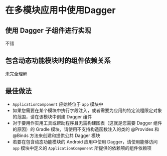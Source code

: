 # 在多模块应用中使用Dagger

## 使用 Dagger 子组件进行实现

不错

## 包含动态功能模块时的组件依赖关系

未完全理解

## 最佳做法

- `ApplicationComponent` 应始终位于 `app` 模块中
- 如果您需要在某个模块中执行字段注入，或者需要为应用的特定流程限定对象的范围，请在该模块中创建 Dagger 组件
- 对于要用作实用工具或帮助程序且无需构建图表（这就是您需要 Dagger 组件的原因）的 Gradle 模块，请使用不支持构造函数注入的类的 @Provides 和 @Binds 方法来创建和提供公共 Dagger 模块
- 若要在包含动态功能模块的 Android 应用中使用 Dagger，请使用能够访问 `app` 模块中定义的 `ApplicationComponent` 所提供的依赖项的组件依赖项